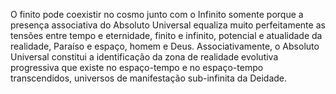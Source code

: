 ﻿O finito pode coexistir no cosmo junto com o Infinito somente porque a presença associativa do Absoluto Universal equaliza muito perfeitamente as tensões entre tempo e eternidade, finito e infinito, potencial e atualidade da realidade, Paraíso e espaço, homem e Deus. Associativamente, o Absoluto Universal constitui a identificação da zona de realidade evolutiva progressiva que existe no espaço-tempo e no espaço-tempo transcendidos, universos de manifestação sub-infinita da Deidade.